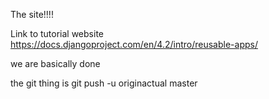 The site!!!!

Link to tutorial website
https://docs.djangoproject.com/en/4.2/intro/reusable-apps/

we are basically done

the git thing is git push -u originactual master